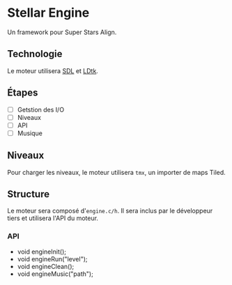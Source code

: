 
# Stellar Engine

Un framework pour Super Stars Align.

## Technologie

Le moteur utilisera [SDL](https://libsdl.com) et [LDtk](https://ldtk.io).

## Étapes

- [ ] Getstion des I/O
- [ ] Niveaux
- [ ] API
- [ ] Musique

## Niveaux

Pour charger les niveaux, le moteur utilisera `tmx`, un importer de maps Tiled.

## Structure

Le moteur sera composé d'`engine.c/h`.
Il sera inclus par le développeur tiers et utilisera l'API du moteur.

### API

- void engineInit();
- void engineRun("level");
- void engineClean();
- void engineMusic("path");